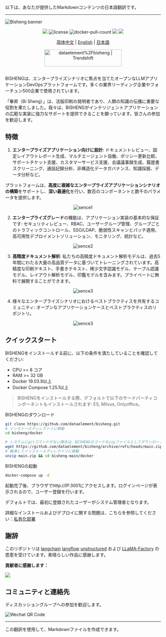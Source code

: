 以下は、あなたが提供したMarkdownコンテンツの日本語翻訳です。

---

<img src="https://dataelem.com/bs/face.png" alt="Bisheng banner">

<p align="center">
    <a href="https://dataelem.feishu.cn/wiki/ZxW6wZyAJicX4WkG0NqcWsbynde"><img src="https://img.shields.io/badge/docs-Wiki-brightgreen"></a>
    <img src="https://img.shields.io/github/license/dataelement/bisheng" alt="license"/>
    <img src="https://img.shields.io/docker/pulls/dataelement/bisheng-frontend" alt="docker-pull-count" />
    <a href=""><img src="https://img.shields.io/github/last-commit/dataelement/bisheng"></a>
    <a href="https://star-history.com/#dataelement/bisheng&Timeline"><img src="https://img.shields.io/github/stars/dataelement/bisheng?color=yellow"></a> 
</p>
<p align="center">
  <a href="./README.md">简体中文</a> |
  <a href="./README_ENG.md">English</a> |
  <a href="./README_JPN.md">日本語</a>
</p>

<p align="center">
  <a href="https://trendshift.io/repositories/717" target="_blank"><img src="https://trendshift.io/api/badge/repositories/717" alt="dataelement%2Fbisheng | Trendshift" style="width: 250px; height: 55px;" width="250" height="55"/></a>
</p>
<div class="column" align="middle">
  <!-- <a href="https://bisheng.slack.com/join/shared_invite/"> -->
    <!-- <img src="https://img.shields.io/badge/Join-Slack-orange" alt="join-slack"/> -->
  </a>
  <!-- <img src="https://img.shields.io/github/license/bisheng-io/bisheng" alt="license"/> -->
  <!-- <img src="https://img.shields.io/docker/pulls/bisheng-io/bisheng" alt="docker-pull-count" /> -->
</div>

BISHENGは、エンタープライズシナリオに焦点を当てたオープンなLLMアプリケーションDevOpsプラットフォームです。多くの業界リーディング企業やフォーチュン500企業で使用されています。

「畢昇（Bi Sheng）」は、活版印刷の発明者であり、人類の知識の伝播に重要な役割を果たしました。我々は、BISHENGがインテリジェントアプリケーションの広範な実装に強力なサポートを提供できることを願っています。皆さんの参加を歓迎します。

## 特徴

1. **エンタープライズアプリケーション向けに設計**: ドキュメントレビュー、固定レイアウトレポート生成、マルチエージェント協働、ポリシー更新比較、サポートチケット支援、カスタマーサービス支援、会議議事録生成、履歴書スクリーニング、通話記録分析、非構造化データガバナンス、知識採掘、データ分析など。

プラットフォームは、**高度に複雑なエンタープライズアプリケーションシナリオの構築**をサポートし、**深い最適化**を行い、数百のコンポーネントと数千のパラメータを提供します。
<p align="center"><img src="https://dataelem.com/bs/chat.png" alt="sence1"></p>

2. **エンタープライズグレード**の機能は、アプリケーション実装の基本的な保証です: セキュリティレビュー、RBAC、ユーザーグループ管理、グループごとのトラフィックコントロール、SSO/LDAP、脆弱性スキャンとパッチ適用、高可用性デプロイメントソリューション、モニタリング、統計など。
<p align="center"><img src="https://dataelem.com/bs/pro.png" alt="sence2"></p>

3. **高精度ドキュメント解析**: 私たちの高精度ドキュメント解析モデルは、過去5年間にわたる大量の高品質データに基づいてトレーニングされています。高精度な印刷テキスト、手書きテキスト、稀少文字認識モデル、テーブル認識モデル、レイアウト解析モデル、印鑑モデルを含みます。プライベートに無料で展開することができます。
<p align="center"><img src="https://dataelem.com/bs/ocr.png" alt="sence3"></p>

4. 様々なエンタープライズシナリオにおけるベストプラクティスを共有するコミュニティ: オープンなアプリケーションケースとベストプラクティスのリポジトリ。
<p align="center"><img src="https://dataelem.com/bs/sence.png" alt="sence3"></p>

## クイックスタート

BISHENGをインストールする前に、以下の条件を満たしていることを確認してください:
- CPU >= 8 コア
- RAM >= 32 GB
- Docker 19.03.9以上
- Docker Compose 1.25.1以上

> BISHENGをインストールする際、デフォルトで以下のサードパーティコンポーネントもインストールされます: ES, Milvus, Onlyoffice。

BISHENGのダウンロード
```bash
git clone https://github.com/dataelement/bisheng.git
# インストールディレクトリに移動
cd bisheng/docker

# システムにgitコマンドがない場合は、BISHENGのコードをzipファイルとしてダウンロードできます。
wget https://github.com/dataelement/bisheng/archive/refs/heads/main.zip
# 解凍してインストールディレクトリに移動
unzip main.zip && cd bisheng-main/docker
```

BISHENGの起動
```bash
docker-compose up -d
```

起動完了後、ブラウザでhttp://IP:3001にアクセスします。ログインページが表示されるので、ユーザー登録を行います。

デフォルトでは、最初に登録されたユーザーがシステム管理者となります。

詳細なインストールおよびデプロイに関する問題は、こちらを参照してください：[私有化部署](https://dataelem.feishu.cn/wiki/BSCcwKd4Yiot3IkOEC8cxGW7nPc)

## 謝辞
このリポジトリは [langchain](https://github.com/langchain-ai/langchain) [langflow](https://github.com/logspace-ai/langflow) [unstructured](https://github.com/Unstructured-IO/unstructured) および [LLaMA-Factory](https://github.com/hiyouga/LLaMA-Factory) の恩恵を受けています。素晴らしい作品に感謝します。

**貢献者に感謝します：**

<a href="https://github.com/dataelement/bisheng/graphs/contributors">
  <img src="https://contrib.rocks/image?repo=dataelement/bisheng" />
</a>

## コミュニティと連絡先
ディスカッショングループへの参加を歓迎します。

<img src="https://www.dataelem.com/nstatic/qrcode.png" alt="Wechat QR Code">

--- 

この翻訳を使用して、Markdownファイルを作成できます。